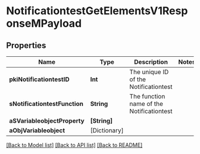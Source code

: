 # NotificationtestGetElementsV1ResponseMPayload

## Properties
Name | Type | Description | Notes
------------ | ------------- | ------------- | -------------
**pkiNotificationtestID** | **Int** | The unique ID of the Notificationtest | 
**sNotificationtestFunction** | **String** | The function name of the Notificationtest | 
**aSVariableobjectProperty** | **[String]** |  | 
**aObjVariableobject** | [Dictionary] |  | 

[[Back to Model list]](../README.md#documentation-for-models) [[Back to API list]](../README.md#documentation-for-api-endpoints) [[Back to README]](../README.md)


